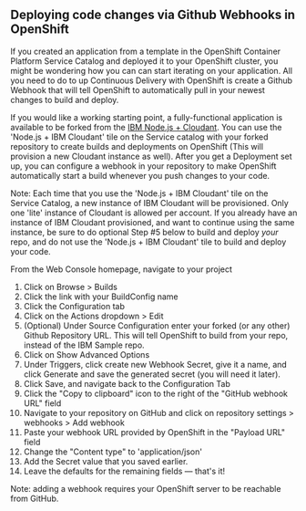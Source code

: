 ## Deploying code changes via Github Webhooks in OpenShift

If you created an application from a template in the OpenShift Container Platform Service Catalog and deployed it to your OpenShift cluster, you might be wondering how you can can start iterating on your application. All you need to do to up Continuous Delivery with OpenShift is create a Github Webhook that will tell OpenShift to automatically pull in your newest changes to build and deploy.

If you would like a working starting point, a fully-functional application is available to be forked from the [IBM Node.js + Cloudant](https://github.com/IBM/nodejs-cloudant). You can use the 'Node.js + IBM Cloudant' tile on the Service catalog with your forked repository to create builds and deployments on OpenShift (This will provision a new Cloudant instance as well). After you get a Deployment set up, you can configure a webhook in your repository to make OpenShift automatically start a build whenever you push changes to your code. 

Note: Each time that you use the 'Node.js + IBM Cloudant' tile on the Service Catalog, a new instance of IBM Cloudant will be provisioned. Only one 'lite' instance of Cloudant is allowed per account. If you already have an instance of IBM Cloudant provisioned, and want to continue using the same instance, be sure to do optional Step #5 below to build and deploy _your_ repo, and do not use the 'Node.js + IBM Cloudant' tile to build and deploy your code.

From the Web Console homepage, navigate to your project
1. Click on Browse > Builds
2. Click the link with your BuildConfig name
3. Click the Configuration tab
4. Click on the Actions dropdown > Edit 
5. (Optional) Under Source Configuration enter your forked (or any other) Github Repository URL. This will tell OpenShift to build from your repo, instead of the IBM Sample repo. 
6. Click on Show Advanced Options 
7. Under Triggers, click create new Webhook Secret, give it a name, and click Generate and save the generated secret (you will need it later).
8. Click Save, and navigate back to the Configuration Tab
9. Click the "Copy to clipboard" icon to the right of the "GitHub webhook URL" field
10. Navigate to your repository on GitHub and click on repository settings > webhooks > Add webhook
11. Paste your webhook URL provided by OpenShift in the "Payload URL" field
12. Change the "Content type" to 'application/json'
13. Add the Secret value that you saved earlier.
14. Leave the defaults for the remaining fields — that's it!

Note: adding a webhook requires your OpenShift server to be reachable from GitHub.
